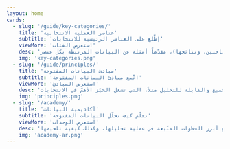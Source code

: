 ```yaml
---
layout: home
cards:
  - slug: '/guide/key-categories/'
    title: 'عناصر العملية الانتخابية'
    subtitle: 'إطّلع على العناصر الرئيسية للانتخابات'
    viewMore: 'استعرض الفئات'
    desc: 'ما هي البيانات المهمة؟ يسلّط دليل البيانات الانتخابية الضوء على العناصر الأساسية للعملية الانتخابية (أي المؤهّلات المطلوبة للترشح والاقتراع، وتسجيل الناخبين، ونتائجها)، مقدّماً أمثلة عن البيانات المرتبطة بكل عنصر.'
    img: 'key-categories.png'
  - slug: '/guide/principles/'
    title: 'مبادئ البيانات المفتوحة'
    subtitle: 'اتّبع مبادئ البيانات المفتوحة'
    viewMore: 'استعرض المبادئ'
    desc: 'إلى أي مدى تعتبر البيانات مفتوحة؟ يبيّن دليل البيانات الانتخابية ما هي مبادئ البيانات المفتوحة، الآنية والتفصيلية والمتاحة للجميع والقابلة للتحليل مثلاً، التي تشغل الحيّز الأهمّ في الانتخابات.'
    img: 'principles.png'
  - slug: '/academy/'
    title: 'أكاديمية البيانات'
    subtitle: 'تعلّم كيف تحلّل البيانات المفتوحة'
    viewMore: 'استعرض الوحدات'
    desc: 'لنستثمر البيانات قدر الإمكان! تساعدك أكاديمية البيانات الانتخابية على استعمال البيانات المتاحة، وتحليلها. وتشرح الوحدات المستندة إلى المشروع أبرز الخطوات المتّبعة في عملية تحليلها، وكذلك كيفية تلخيصها.'
    img: 'academy-ar.png'
---
```

